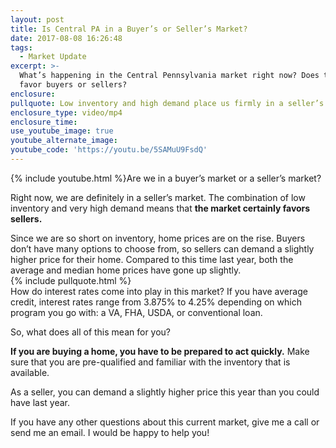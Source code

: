 ```yaml
---
layout: post
title: Is Central PA in a Buyer’s or Seller’s Market?
date: 2017-08-08 16:26:48
tags:
  - Market Update
excerpt: >-
  What’s happening in the Central Pennsylvania market right now? Does the market
  favor buyers or sellers?
enclosure:
pullquote: Low inventory and high demand place us firmly in a seller’s market.
enclosure_type: video/mp4
enclosure_time:
use_youtube_image: true
youtube_alternate_image:
youtube_code: 'https://youtu.be/5SAMuU9FsdQ'
---
```



{% include youtube.html %}Are we in a buyer’s market or a seller’s market?&nbsp;

Right now, we are definitely in a seller’s market. The combination of low inventory and very high demand means that **the market certainly favors sellers.&nbsp;**

Since we are so short on inventory, home prices are on the rise. Buyers don’t have many options to choose from, so sellers can demand a slightly higher price for their home. Compared to this time last year, both the average and median home prices have gone up slightly.&nbsp;
<br>{% include pullquote.html %}
<br>How do interest rates come into play in this market? If you have average credit, interest rates range from 3.875% to 4.25% depending on which program you go with: a VA, FHA, USDA, or conventional loan.&nbsp;

So, what does all of this mean for you?&nbsp;

**If you are buying a home, you have to be prepared to act quickly.** Make sure that you are pre-qualified and familiar with the inventory that is available.&nbsp;

As a seller, you can demand a slightly higher price this year than you could have last year.&nbsp;

If you have any other questions about this current market, give me a call or send me an email. I would be happy to help you!
